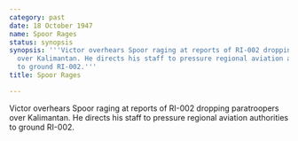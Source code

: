 ```yaml
---
category: past
date: 18 October 1947
name: Spoor Rages
status: synopsis
synopsis: '''Victor overhears Spoor raging at reports of RI-002 dropping paratroopers
  over Kalimantan. He directs his staff to pressure regional aviation authorities
  to ground RI-002.'''
title: Spoor Rages

---
```






Victor overhears Spoor raging at reports of RI-002
dropping paratroopers over Kalimantan. He directs his staff to pressure
regional aviation authorities to ground RI-002.
